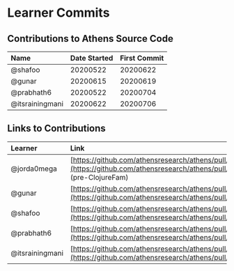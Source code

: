 # Learner Commits

## 

## Contributions to Athens Source Code

| Name | Date Started | First Commit |
| :--- | :--- | :--- |
| @shafoo | 20200522 | 20200622 |
| @gunar | 20200615 | 20200619 |
| @prabhath6 | 20200522 | 20200704 |
| @itsrainingmani | 20200622 | 20200706 |

## Links to Contributions

| Learner | Link |
| :--- | :--- |
| @jorda0mega | [https://github.com/athensresearch/athens/pull/37](https://github.com/athensresearch/athens/pull/37) \(pre-ClojureFam\) |
| @gunar | [https://github.com/athensresearch/athens/pull/149](https://github.com/athensresearch/athens/pull/149) |
| @shafoo | [https://github.com/athensresearch/athens/pull/169](https://github.com/athensresearch/athens/pull/169) |
| @prabhath6 | [https://github.com/athensresearch/athens/pull/208](https://github.com/athensresearch/athens/pull/208) |
| @itsrainingmani | [https://github.com/athensresearch/athens/pull/223](https://github.com/athensresearch/athens/pull/223) |

